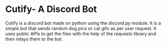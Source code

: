 # Cutify- A Discord Bot
 Cutify is a discord bot made on python using the discord.py module. It is a simple bot that sends random dog pics or cat gifs as per user request. It uses public 
 APIs to get the files with the help of the requests library and then relays them to the bot.
 
